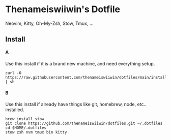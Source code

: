 # Thenameiswiiwin's Dotfile

Neovim, Kitty, Oh-My-Zsh, Stow, Tmux, ...

## Install 

#### A
Use this install if it is a brand new machine, and need everything setup.

```
curl -O https://raw.githubusercontent.com/thenameiswiiwin/dotfiles/main/install.sh | sh
```

#### B
Use this install if already have things like git, homebrew, node, etc.. installed.

```
brew install stow
git clone https://github.com/thenameiswiiwin/dotfiles.git ~/.dotfiles
cd $HOME/.dotfiles
stow zsh nvm tmux bin kitty
```
